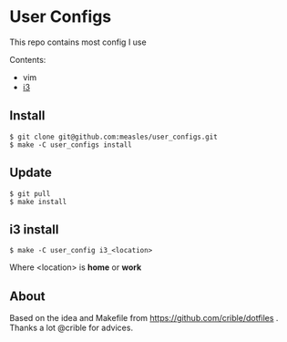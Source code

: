 # User Configs

This repo contains most config I use

Contents:
 - vim
 - [i3](http://i3wm.org/)

## Install

```console
$ git clone git@github.com:measles/user_configs.git
$ make -C user_configs install
```

## Update

```console
$ git pull
$ make install
```

##  i3 install
```console
$ make -C user_config i3_<location>
```
Where \<location\> is **home** or **work**

## About

Based on the idea and Makefile from https://github.com/crible/dotfiles . Thanks a lot @crible for advices.

